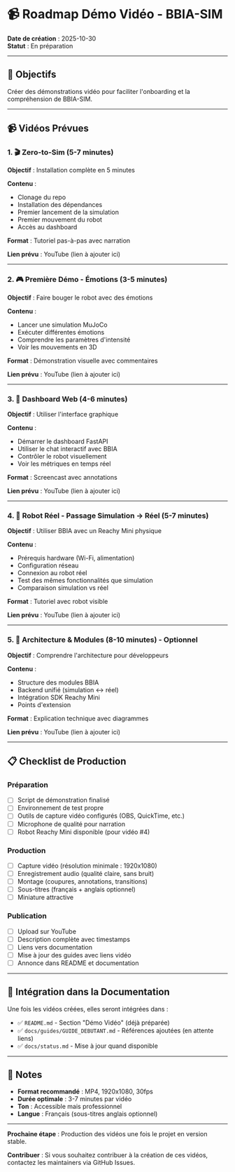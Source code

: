 # 📹 Roadmap Démo Vidéo - BBIA-SIM

**Date de création** : 2025-10-30  
**Statut** : En préparation

---

## 🎯 Objectifs

Créer des démonstrations vidéo pour faciliter l'onboarding et la compréhension de BBIA-SIM.

---

## 📹 Vidéos Prévues

### 1. 🎬 Zero-to-Sim (5-7 minutes)

**Objectif** : Installation complète en 5 minutes

**Contenu** :
- Clonage du repo
- Installation des dépendances
- Premier lancement de la simulation
- Premier mouvement du robot
- Accès au dashboard

**Format** : Tutoriel pas-à-pas avec narration

**Lien prévu** : YouTube (lien à ajouter ici)

---

### 2. 🎮 Première Démo - Émotions (3-5 minutes)

**Objectif** : Faire bouger le robot avec des émotions

**Contenu** :
- Lancer une simulation MuJoCo
- Exécuter différentes émotions
- Comprendre les paramètres d'intensité
- Voir les mouvements en 3D

**Format** : Démonstration visuelle avec commentaires

**Lien prévu** : YouTube (lien à ajouter ici)

---

### 3. 🎯 Dashboard Web (4-6 minutes)

**Objectif** : Utiliser l'interface graphique

**Contenu** :
- Démarrer le dashboard FastAPI
- Utiliser le chat interactif avec BBIA
- Contrôler le robot visuellement
- Voir les métriques en temps réel

**Format** : Screencast avec annotations

**Lien prévu** : YouTube (lien à ajouter ici)

---

### 4. 🤖 Robot Réel - Passage Simulation → Réel (5-7 minutes)

**Objectif** : Utiliser BBIA avec un Reachy Mini physique

**Contenu** :
- Prérequis hardware (Wi-Fi, alimentation)
- Configuration réseau
- Connexion au robot réel
- Test des mêmes fonctionnalités que simulation
- Comparaison simulation vs réel

**Format** : Tutoriel avec robot visible

**Lien prévu** : YouTube (lien à ajouter ici)

---

### 5. 🔧 Architecture & Modules (8-10 minutes) - Optionnel

**Objectif** : Comprendre l'architecture pour développeurs

**Contenu** :
- Structure des modules BBIA
- Backend unifié (simulation ↔ réel)
- Intégration SDK Reachy Mini
- Points d'extension

**Format** : Explication technique avec diagrammes

**Lien prévu** : YouTube (lien à ajouter ici)

---

## 📋 Checklist de Production

### Préparation
- [ ] Script de démonstration finalisé
- [ ] Environnement de test propre
- [ ] Outils de capture vidéo configurés (OBS, QuickTime, etc.)
- [ ] Microphone de qualité pour narration
- [ ] Robot Reachy Mini disponible (pour vidéo #4)

### Production
- [ ] Capture vidéo (résolution minimale : 1920x1080)
- [ ] Enregistrement audio (qualité claire, sans bruit)
- [ ] Montage (coupures, annotations, transitions)
- [ ] Sous-titres (français + anglais optionnel)
- [ ] Miniature attractive

### Publication
- [ ] Upload sur YouTube
- [ ] Description complète avec timestamps
- [ ] Liens vers documentation
- [ ] Mise à jour des guides avec liens vidéo
- [ ] Annonce dans README et documentation

---

## 🔗 Intégration dans la Documentation

Une fois les vidéos créées, elles seront intégrées dans :

- ✅ `README.md` - Section "Démo Vidéo" (déjà préparée)
- ✅ `docs/guides/GUIDE_DEBUTANT.md` - Références ajoutées (en attente liens)
- ✅ `docs/status.md` - Mise à jour quand disponible

---

## 📝 Notes

- **Format recommandé** : MP4, 1920x1080, 30fps
- **Durée optimale** : 3-7 minutes par vidéo
- **Ton** : Accessible mais professionnel
- **Langue** : Français (sous-titres anglais optionnel)

---

**Prochaine étape** : Production des vidéos une fois le projet en version stable.

**Contribuer** : Si vous souhaitez contribuer à la création de ces vidéos, contactez les maintainers via GitHub Issues.


